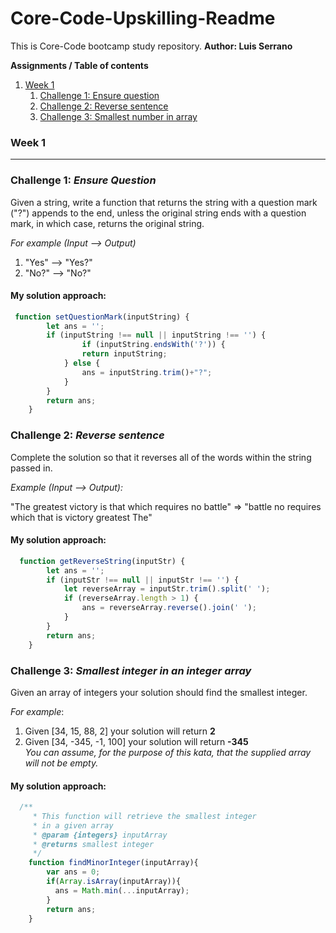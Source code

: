 # Core-Code-Upskilling-Readme
This is Core-Code bootcamp study repository.
__Author: Luis Serrano__

**Assignments / Table of contents**
1. [Week 1](#week1)
    1. [Challenge 1: Ensure question](#week1challenge1)
    2. [Challenge 2: Reverse sentence](#week1challenge2)
    3. [Challenge 3: Smallest number in array](#week1challenge3)






### Week 1 <a name="week1"></a>
---
### Challenge 1: ___Ensure Question___ <a name="week1challenge1"></a>
Given a string, write a function that returns the string with a question mark ("?") appends to the end, unless the original string ends with a question mark, in which case, returns the original string.

_For example (Input --> Output)_

1. "Yes" --> "Yes?" 
2. "No?" --> "No?"

#### My solution approach:
```js
 function setQuestionMark(inputString) {
        let ans = '';
        if (inputString !== null || inputString !== '') {
                if (inputString.endsWith('?')) {
                return inputString;
            } else {
                ans = inputString.trim()+"?";
            }
        }
        return ans;
    }
```

### Challenge 2: ___Reverse sentence___ <a name="week1challenge2"></a>
Complete the solution so that it reverses all of the words within the string passed in.

_Example (Input --> Output):_

"The greatest victory is that which requires no battle" => "battle no requires which that is victory greatest The"

#### My solution approach:
```js
  function getReverseString(inputStr) {
        let ans = '';
        if (inputStr !== null || inputStr !== '') {
            let reverseArray = inputStr.trim().split(' ');
            if (reverseArray.length > 1) {
                ans = reverseArray.reverse().join(' ');
            }
        }
        return ans;
    }
```

### Challenge 3: ___Smallest integer in an integer array___ <a name="week1challenge3"></a>
Given an array of integers your solution should find the smallest integer.

_For example_:

1. Given [34, 15, 88, 2] your solution will return **2**  
2. Given [34, -345, -1, 100] your solution will return **-345**  
_You can assume, for the purpose of this kata, that the supplied array will not be empty._

#### My solution approach:
```js
  /**
     * This function will retrieve the smallest integer 
     * in a given array
     * @param {integers} inputArray 
     * @returns smallest integer
     */
    function findMinorInteger(inputArray){
        var ans = 0;
        if(Array.isArray(inputArray)){
          ans = Math.min(...inputArray);
        }
        return ans;
    }
```
